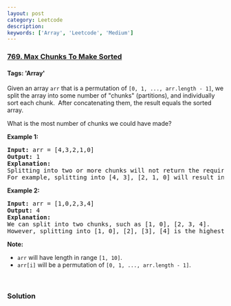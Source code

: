 ```yaml
---
layout: post
category: Leetcode
description: 
keywords: ['Array', 'Leetcode', 'Medium']
---
```

### [769. Max Chunks To Make Sorted](https://leetcode.com/problems/max-chunks-to-make-sorted)

#### Tags: 'Array'

<div class="content__u3I1 question-content__JfgR"><div><p>Given an array <code>arr</code> that is a permutation of <code>[0, 1, ..., arr.length - 1]</code>, we split the array into some number of "chunks" (partitions), and individually sort each chunk.  After concatenating them, the result equals the sorted array.</p>
<p>What is the most number of chunks we could have made?</p>
<p><strong>Example 1:</strong></p>
<pre><strong>Input:</strong> arr = [4,3,2,1,0]
<strong>Output:</strong> 1
<strong>Explanation:</strong>
Splitting into two or more chunks will not return the required result.
For example, splitting into [4, 3], [2, 1, 0] will result in [3, 4, 0, 1, 2], which isn't sorted.
</pre>
<p><strong>Example 2:</strong></p>
<pre><strong>Input:</strong> arr = [1,0,2,3,4]
<strong>Output:</strong> 4
<strong>Explanation:</strong>
We can split into two chunks, such as [1, 0], [2, 3, 4].
However, splitting into [1, 0], [2], [3], [4] is the highest number of chunks possible.
</pre>
<p><strong>Note:</strong></p>
<ul>
<li><code>arr</code> will have length in range <code>[1, 10]</code>.</li>
<li><code>arr[i]</code> will be a permutation of <code>[0, 1, ..., arr.length - 1]</code>.</li>
</ul>
<p> </p>
</div></div>

### Solution
